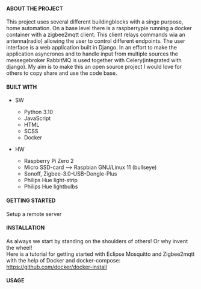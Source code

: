 #### ABOUT THE PROJECT
This project uses several different buildingblocks with a singe purpose, home automation. On a base level there is a raspberrypie running a docker container with a zigbee2mqtt client. This client relays commands wia an antenna(radio) allowing the user to control different endpoints. The user interface is a web application built in Django. In an effort to make the application asyncrones and to handle input from multiple sources the messegebroker RabbitMQ is used together with Celery(integrated with django). My aim is to make this an open source project I would love for others to copy share and use the code base.


#### BUILT WITH

* SW <br>
    - Python 3.10<br>
    - JavaScript<br>
    - HTML<br>
    - SCSS<br>
    - Docker<br>

* HW <br>
    - Raspberry Pi Zero 2<br>
    - Micro SSD-card   -->   Raspbian GNU/Linux 11 (bullseye)<br>
    - Sonoff, Zigbee-3.0-USB-Dongle-Plus<br>
    - Philips Hue light-strip<br>
    - Philips Hue lightbulbs<br>

#### GETTING STARTED
Setup a remote server

#### INSTALLATION
As always we start by standing on the shoulders of others! Or why invent the wheel! <br>
Here is a tutorial for getting started with Eclipse Mosquitto and Zigbee2mqtt with the help of Docker and docker-compose: https://github.com/docker/docker-install 
#### USAGE